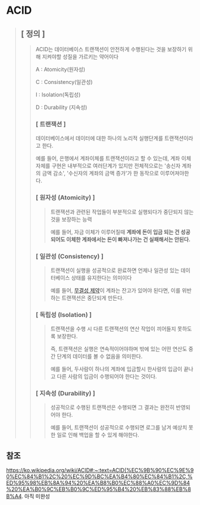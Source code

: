 # ACID

> ## [ 정의 ]
> 
>> ACID는 데이터베이스 트랜잭션이 안전하게 수행된다는 것을 보장하기 위해 지켜야할 성질을 가르키는 약어이다
>> 
>> A : Atomicity(원자성)
>> 
>> C : Consistency(일관성)
>> 
>> I : Isolation(독립성)
>> 
>> D : Durability (지속성)
>>
>> ### [ 트랜잭션 ]
>> 
>> 데이터베이스에서 데이터에 대한 하나의 노리적 실행단계를 트랜잭션이라고 한다.
>> 
>> 예를 들어, 은행에서 계좌이체를 트랜잭션이라고 할 수 있는데, 계좌 이체 자체를 구현은 내부적으로 여러단계가 있지만 전체적으로는 '송신자 계좌의 금액 감소', '수신자의 계좌의 금액 증가'가 한 동작으로 이루어져야한다.
>> 
>> ### [ 원자성 (Atomicity) ]
>>> 트랜잭션과 관련된 작업들이 부분적으로 실행되다가 중단되지 않는 것을 보장하는 능력
>>> 
>>> 예를 들어, 자금 이체가 이루어질때 **계좌에 돈이 입금 되는 건 성공되어도 이체한 계좌에서는 돈이 빠져나가는 건 실패해서는 안된다.**
>>> 
>> ### [ 일관성 (Consistency) ]
>>> 트랜잭션이 실행을 성공적으로 완료하면 언제나 일관성 있는 데이터베이스 상태를 유지한다는 의미이다
>>> 
>>> 예를 들어, [무결성 제약](https://github.com/ByeonChanHO/Back_End_Study/tree/main/%EA%B3%B5%EB%B6%80%EB%B0%A9/Event%20Driven)이 계좌는 잔고가 있어야 된다면, 이를 위반하는 트랜잭션은 중단되게 만든다.
>>> 
>> ### [ 독립성 (Isolation) ]
>>> 트랜잭션을 수행 시 다른 트랜잭션의 연산 작업이 끼어들지 못하도록 보장한다.
>>> 
>>> 즉, 트랜잭션은 실행은 연속적이어야하며 밖에 있는 어떤 연산도 중간 단계의 데이터를 볼 수 없음을 의미한다.
>>> 
>>> 예를 들어, 두사람이 하나의 계좌에 입금할시 한사람의 입금이 끝나고 다른 사람의 입금이 수행되어야 한다는 것이다.
>>> 
>> ### [ 지속성 (Durability) ]
>>> 성공적으로 수행된 트랜잭션은 수행되면 그 결과는 완전히 반영되어야 한다.
>>> 
>>> 예를 들어, 트랜잭션이 성공적으로 수행되면 로그를 남겨 예상치 못한 일로 인해 백업을 할 수 있게 해야한다.


## 참조
https://ko.wikipedia.org/wiki/ACID#:~:text=ACID(%EC%9B%90%EC%9E%90%EC%84%B1%2C%20%EC%9D%BC%EA%B4%80%EC%84%B1%2C,%ED%95%98%EB%8A%94%20%EA%B8%B0%EC%88%A0%EC%9D%84%20%EA%B0%9C%EB%B0%9C%ED%95%B4%20%EB%83%88%EB%8B%A4.
아직 미완성
